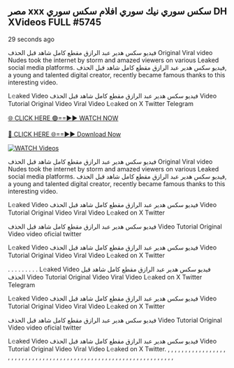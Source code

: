 ## مصر xxx سكس سوري نيك سوري افلام سكس سوري DH XVideos FULL #5745

29 seconds ago

فيديو سكس هدير عبد الرازق مقطع كامل شاهد قبل الحذف Original Viral video Nudes took the internet by storm and amazed viewers on various Leaked social media platforms. فيديو سكس هدير عبد الرازق مقطع كامل شاهد قبل الحذف, a young and talented digital creator, recently became famous thanks to this interesting video.

L𝚎aked Video فيديو سكس هدير عبد الرازق مقطع كامل شاهد قبل الحذف Video Tutorial Original Video Viral Video L𝚎aked on X Twitter Telegram

[🌐 CLICK HERE 🟢==►► WATCH NOW](https://wtach.club/leakvideo/?n=github)

[🔴 CLICK HERE 🌐==►► Download Now](https://wtach.club/leakvideo/?n=github)

[![WATCH Videos](https://i.imgur.com/dJHk4Zq.gif)](https://wtach.club/leakvideo/?n=github)

فيديو سكس هدير عبد الرازق مقطع كامل شاهد قبل الحذف Original Viral video Nudes took the internet by storm and amazed viewers on various Leaked social media platforms. فيديو سكس هدير عبد الرازق مقطع كامل شاهد قبل الحذف, a young and talented digital creator, recently became famous thanks to this interesting video.

L𝚎aked Video فيديو سكس هدير عبد الرازق مقطع كامل شاهد قبل الحذف Video Tutorial Original Video Viral Video L𝚎aked on X Twitter

فيديو سكس هدير عبد الرازق مقطع كامل شاهد قبل الحذف Video Tutorial Original Video video oficial twitter

L𝚎aked Video فيديو سكس هدير عبد الرازق مقطع كامل شاهد قبل الحذف Video Tutorial Original Video Viral Video L𝚎aked on X Twitter

. . . . . . . . . L𝚎aked Video فيديو سكس هدير عبد الرازق مقطع كامل شاهد قبل الحذف Video Tutorial Original Video Viral Video L𝚎aked on X Twitter Telegram

L𝚎aked Video فيديو سكس هدير عبد الرازق مقطع كامل شاهد قبل الحذف Video Tutorial Original Video Viral Video L𝚎aked on X Twitter

فيديو سكس هدير عبد الرازق مقطع كامل شاهد قبل الحذف Video Tutorial Original Video video oficial twitter

L𝚎aked Video فيديو سكس هدير عبد الرازق مقطع كامل شاهد قبل الحذف Video Tutorial Original Video Viral Video L𝚎aked on X Twitter.
,
,
,
,
,
,
,
,
,
,
,
,
,
,
,
,
,
,
,
,
,
,
,
,
,
,
,
,
,
,
,
,
,
,
,
,
,
,
,
,
,
,
,
,
,
,
,
,
,
,
,
,
,
,
,
,
,
,
,
,
,
,
,
,
,